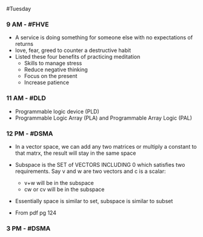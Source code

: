 #Tuesday 
### 9 AM - #FHVE 
- A service is doing something for someone else with no expectations of returns
- love, fear, greed to counter a destructive habit
- Listed these four benefits of practicing meditation
	- Skills to manage stress
	- Reduce negative thinking
	- Focus on the present
	- Increase patience

### 11 AM - #DLD 
- Programmable logic device (PLD)
- Programmable Logic Array (PLA) and Programmable Array Logic (PAL)
### 12 PM - #DSMA 
- In a vector space, we can add any two matrices or multiply a constant to that matrx, the result will stay in the same space
- Subspace is the SET of VECTORS INCLUDING 0 which satisfies two requirements. Say v and w are two vectors and c is a scalar:	
	- v+w will be in the subspace
	- cw or cv will be in the subspace

- Essentially space is similar to set, subspace is similar to subset
- From pdf pg 124

### 3 PM - #DSMA 


